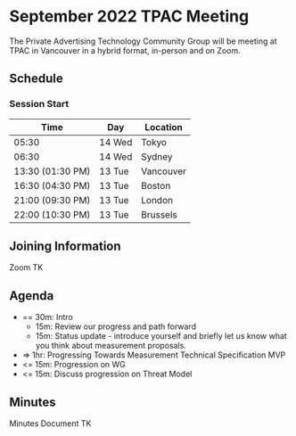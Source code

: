 # September 2022 TPAC Meeting

The Private Advertising Technology Community Group will be meeting at TPAC in Vancouver in a hybrid format, in-person and on Zoom. 

## Schedule

### Session Start

| Time             | Day    | Location      |
| ---------------- | ------ | ------------- |
| 05:30            | 14 Wed | Tokyo         |
| 06:30            | 14 Wed | Sydney        |
| 13:30 (01:30 PM) | 13 Tue | Vancouver     |
| 16:30 (04:30 PM) | 13 Tue | Boston        |
| 21:00 (09:30 PM) | 13 Tue | London        |
| 22:00 (10:30 PM) | 13 Tue | Brussels      |

## Joining Information

Zoom TK

## Agenda

- == 30m: Intro
  - 15m: Review our progress and path forward
  - 15m: Status update - introduce yourself and briefly let us know what you think about measurement proposals.
- => 1hr: Progressing Towards Measurement Technical Specification MVP 
- <= 15m: Progression on WG
- <= 15m: Discuss progression on Threat Model

## Minutes

Minutes Document TK
